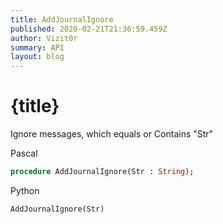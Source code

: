 ```yaml
---
title: AddJournalIgnore
published: 2020-02-21T21:36:59.459Z
author: Vizit0r
summary: API
layout: blog
---
```


# {title}

Ignore messages, which equals or Contains "Str"

Pascal

```pascal
procedure AddJournalIgnore(Str : String);
```

Python

```python
AddJournalIgnore(Str)
```
 